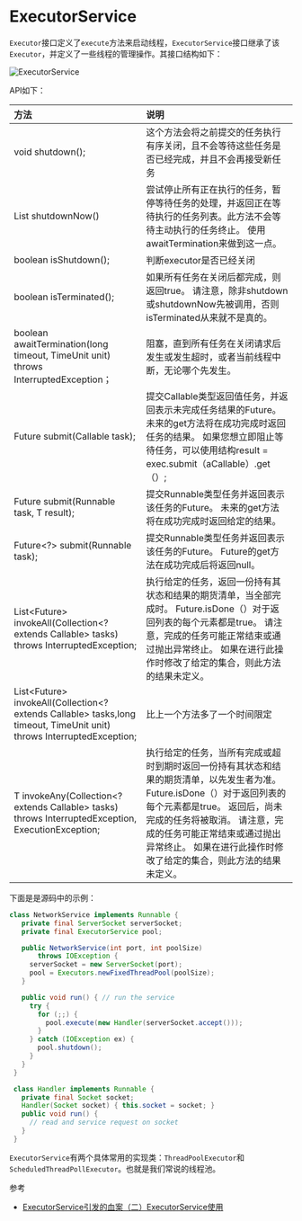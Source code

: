 # ExecutorService

`Executor`接口定义了`execute`方法来启动线程，`ExecutorService`接口继承了该`Executor`，并定义了一些线程的管理操作。其接口结构如下：

![ExecutorService](http://ovn0i3kdg.bkt.clouddn.com/ExecutorService.png)


API如下：

| 方法 | 说明 |
| :------------- | :------------- |
| void shutdown(); | 这个方法会将之前提交的任务执行有序关闭，且不会等待这些任务是否已经完成，并且不会再接受新任务    |
|List<Runnable> shutdownNow()   |  尝试停止所有正在执行的任务，暂停等待任务的处理，并返回正在等待执行的任务列表。此方法不会等待主动执行的任务终止。 使用awaitTermination来做到这一点。 |
|boolean isShutdown();   |判断executor是否已经关闭   |
|boolean isTerminated();   | 如果所有任务在关闭后都完成，则返回true。 请注意，除非shutdown或shutdownNow先被调用，否则isTerminated从来就不是真的。  |
| boolean awaitTermination(long timeout, TimeUnit unit) throws InterruptedException；   |   阻塞，直到所有任务在关闭请求后发生或发生超时，或者当前线程中断，无论哪个先发生。|
|<T> Future<T> submit(Callable<T> task);   | 提交Callable类型返回值任务，并返回表示未完成任务结果的Future。 未来的get方法将在成功完成时返回任务的结果。 如果您想立即阻止等待任务，可以使用结构result = exec.submit（aCallable）.get（）; |
|<T> Future<T> submit(Runnable task, T result);   |  提交Runnable类型任务并返回表示该任务的Future。 未来的get方法将在成功完成时返回给定的结果。 |
|Future<?> submit(Runnable task);   |   提交Runnable类型任务并返回表示该任务的Future。 Future的get方法在成功完成后将返回null。|
|<T> List<Future<T>> invokeAll(Collection<? extends Callable<T>> tasks) throws InterruptedException; | 执行给定的任务，返回一份持有其状态和结果的期货清单，当全部完成时。 Future.isDone（）对于返回列表的每个元素都是true。 请注意，完成的任务可能正常结束或通过抛出异常终止。 如果在进行此操作时修改了给定的集合，则此方法的结果未定义。  |
|<T> List<Future<T>> invokeAll(Collection<? extends Callable<T>> tasks,long timeout, TimeUnit unit) throws InterruptedException;   | 比上一个方法多了一个时间限定   |
|<T> T invokeAny(Collection<? extends Callable<T>> tasks) throws InterruptedException, ExecutionException;   | 执行给定的任务，当所有完成或超时到期时返回一份持有其状态和结果的期货清单，以先发生者为准。 Future.isDone（）对于返回列表的每个元素都是true。 返回后，尚未完成的任务将被取消。 请注意，完成的任务可能正常结束或通过抛出异常终止。 如果在进行此操作时修改了给定的集合，则此方法的结果未定义。  |


下面是是源码中的示例：
```Java
class NetworkService implements Runnable {
   private final ServerSocket serverSocket;
   private final ExecutorService pool;

   public NetworkService(int port, int poolSize)
       throws IOException {
     serverSocket = new ServerSocket(port);
     pool = Executors.newFixedThreadPool(poolSize);
   }

   public void run() { // run the service
     try {
       for (;;) {
         pool.execute(new Handler(serverSocket.accept()));
       }
     } catch (IOException ex) {
       pool.shutdown();
     }
   }
 }

 class Handler implements Runnable {
   private final Socket socket;
   Handler(Socket socket) { this.socket = socket; }
   public void run() {
     // read and service request on socket
   }
 }

```


`ExecutorService`有两个具体常用的实现类：`ThreadPoolExecutor`和`ScheduledThreadPollExecutor`。也就是我们常说的线程池。




参考
* [ExecutorService引发的血案（二）ExecutorService使用](http://blog.csdn.net/u010940300/article/details/50251841)
